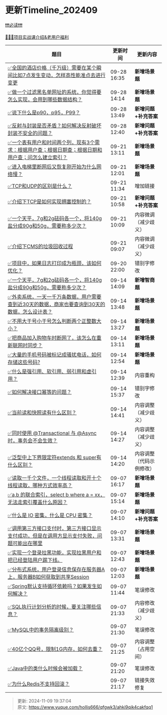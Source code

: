 # 更新Timeline_202409

[❗❗❗必读❗❗❗](https://www.yuque.com/hollis666/qfgwk3/ycscnksw0cw2wus4)



[🧣🧣🧣项目实战课介绍&老用户福利](https://www.yuque.com/hollis666/qfgwk3/dgolk0cckpb94sia)



| **题目** | **更新时间** | **更新内容** |
| --- | --- | --- |
| [<font style="color:rgb(38, 38, 38);">✅</font><font style="color:rgb(38, 38, 38);">全国的酒店价格（千万级）需要在某个瞬间比如7点发生变动，怎样高性能准点去进行变更</font>](https://www.yuque.com/hollis666/qfgwk3/mvlefpgw0k6k4odl) | 09-28 16:35 | **新增场景题** |
| [<font style="color:rgb(38, 38, 38);">✅</font><font style="color:rgb(38, 38, 38);">做一个过滤黑名单网址的系统，你觉得要怎么实现，会用到哪些数据结构？</font>](https://www.yuque.com/hollis666/qfgwk3/yrlc3c4ywe3ueugr) | 09-28 14:14 | **新增场景题** |
| [<font style="color:rgb(38, 38, 38);">✅</font><font style="color:rgb(38, 38, 38);">说下什么是p90，p95，P99？</font>](https://www.yuque.com/hollis666/qfgwk3/nz2cp6vbkexabpma) | 09-28 13:49 | **新增问题+补充答案** |
| [<font style="color:rgb(38, 38, 38);">✅</font><font style="color:rgb(38, 38, 38);">反射与封装是否矛盾？如何解决反射破坏封装不安全的问题？</font>](https://www.yuque.com/hollis666/qfgwk3/sybmg0g0nk1d0mtl) | 09-28 12:40 | **新增问题+补充答案** |
| [<font style="color:rgb(38, 38, 38);">✅</font><font style="color:rgb(38, 38, 38);">一个表有用户和时间两个列，现有3个需求：根据用户查；根据日期查；根据日期和用户查；问怎么建立索引？</font>](https://www.yuque.com/hollis666/qfgwk3/xphxkbfeoxpnfgch) | 09-21 13:11 | **新增场景题** |
| [<font style="color:rgb(38, 38, 38);">✅</font><font style="color:rgb(38, 38, 38);">进入电梯里断网后又恢复刚开始为什么网络慢？</font>](https://www.yuque.com/hollis666/qfgwk3/po821mqdgftrbdgg) | 09-21 12:01 | **新增场景题** |
| [<font style="color:rgb(38, 38, 38);">✅</font><font style="color:rgb(38, 38, 38);">TCP和UDP的区别是什么？</font>](https://www.yuque.com/hollis666/qfgwk3/kfcgfo9oyinw2csf) | 09-21 11:34 | 增加链接 |
| [<font style="color:rgb(38, 38, 38);">✅</font><font style="color:rgb(38, 38, 38);">介绍下TCP是如何实现拥塞控制的？</font>](https://www.yuque.com/hollis666/qfgwk3/hycerreua968mwip) | 09-21 10:58 | **新增问题+补充答案** |
| [<font style="color:rgb(38, 38, 38);">✅</font><font style="color:rgb(38, 38, 38);">一个天平，7g和2g砝码各一个，将140g盐分成90g和50g，需要称多少次？</font>](https://www.yuque.com/hollis666/qfgwk3/xb8x6lsucusb7xpz) | 09-21 10:09 | 内容微调（减少歧义） |
| [<font style="color:rgb(38, 38, 38);">✅</font><font style="color:rgb(38, 38, 38);">介绍下CMS的垃圾回收过程</font>](https://www.yuque.com/hollis666/qfgwk3/lh75qbvh58o6xv8s) | 09-21 09:07 | 内容微调（减少歧义） |
| [<font style="color:rgb(38, 38, 38);">✅</font><font style="color:rgb(38, 38, 38);">项目中，如果日志打印成为瓶颈，该如何优化？</font>](https://www.yuque.com/hollis666/qfgwk3/bikxuiiqn5u7seva) | 09-20 22:00 | 错别字修改 |
| [<font style="color:rgb(38, 38, 38);">✅</font><font style="color:rgb(38, 38, 38);">一个天平，7g和2g砝码各一个，将140g盐分成90g和50g，需要称多少次？</font>](https://www.yuque.com/hollis666/qfgwk3/xb8x6lsucusb7xpz) | 09-14 14:09 | **新增智商题** |
| [<font style="color:rgb(38, 38, 38);">✅</font><font style="color:rgb(38, 38, 38);">外卖系统，一天一千万条数据，用户需要查到近30天的数据，商家也要查询到30天的数据，怎么设计表？</font>](https://www.yuque.com/hollis666/qfgwk3/pv558wgfql2i697t) | 09-14 13:48 | **新增场景题** |
| [<font style="color:rgb(38, 38, 38);">✅</font><font style="color:rgb(38, 38, 38);">不用大于号小于号怎么判断两个正整数大小？</font>](https://www.yuque.com/hollis666/qfgwk3/sthvwqeiyr4f10gq) | 09-14 13:27 | **新增场景题** |
| [<font style="color:rgb(38, 38, 38);">✅</font><font style="color:rgb(38, 38, 38);">把商品加入购物车时断网了，该怎么在重新联网时同步？</font>](https://www.yuque.com/hollis666/qfgwk3/xu5higwg639avqea) | 09-14 13:11 | **新增场景题** |
| [<font style="color:rgb(38, 38, 38);">✅</font><font style="color:rgb(38, 38, 38);">大量的手机号码被标记成骚扰电话，如何存储这些号码?</font>](https://www.yuque.com/hollis666/qfgwk3/zvklxbxkwcpic1cx) | 09-14 12:54 | **新增场景题** |
| [<font style="color:rgb(38, 38, 38);">✅</font><font style="color:rgb(38, 38, 38);">什么是强引用、软引用、弱引用和虚引用？</font>](https://www.yuque.com/hollis666/qfgwk3/mx9eo0s2s5iaah2s) | 09-14 12:39 | 内容重构 |
| [<font style="color:rgb(38, 38, 38);">✅</font><font style="color:rgb(38, 38, 38);">如何解决接口幂等的问题？</font>](https://www.yuque.com/hollis666/qfgwk3/gz2qwl) | 09-14 15:37 | 错别字修改 |
| [<font style="color:rgb(38, 38, 38);">✅</font><font style="color:rgb(38, 38, 38);">当前读和快照读有什么区别？</font>](https://www.yuque.com/hollis666/qfgwk3/gkvz7xyot80ylvnc) | 09-14 14:41 | 内容调整（减少歧义） |
| [<font style="color:rgb(38, 38, 38);">✅</font><font style="color:rgb(38, 38, 38);">同时使用 @Transactional 与 @Async 时，事务会不会生效？</font>](https://www.yuque.com/hollis666/qfgwk3/wz4plmzc2t4i2lgd) | 09-14 14:27 | 内容调整（减少歧义） |
| [<font style="color:rgb(38, 38, 38);">✅</font><font style="color:rgb(38, 38, 38);">泛型中上下界限定符extends 和 super有什么区别？</font>](https://www.yuque.com/hollis666/qfgwk3/wi2kt7) | 09-14 14:20 | 内容调整（代码示例修改） |
| [<font style="color:rgb(38, 38, 38);">✅</font><font style="color:rgb(38, 38, 38);">读取一千个文件，一个线程读取和开十个线程读取，哪种方式效率高？</font>](https://www.yuque.com/hollis666/qfgwk3/scouuoszp3ue9wvw) | 09-07 16:17 | **新增场景题** |
| [<font style="color:rgb(38, 38, 38);">✅</font><font style="color:rgb(38, 38, 38);">a,b 的联合索引，select b where a = xx，无法走索引覆盖什么原因？</font>](https://www.yuque.com/hollis666/qfgwk3/fpvufyaqktr3i9dw) | 09-07 15:14 | **新增场景题** |
| [<font style="color:rgb(38, 38, 38);">✅</font><font style="color:rgb(38, 38, 38);">什么是 IO 密集，什么是 CPU 密集？</font>](https://www.yuque.com/hollis666/qfgwk3/ifr8v9er0fc4bsdi) | 09-07 14:10 | **新增问题+补充答案** |
| [<font style="color:rgb(38, 38, 38);">✅</font><font style="color:rgb(38, 38, 38);">调用第三方接口支付时，第三方接口显示支付成功，但是在调用方显示支付失败，问题可能出在哪里</font>](https://www.yuque.com/hollis666/qfgwk3/ciwrvp35io6ib0b0) | 09-07 13:31 | **新增场景题** |
| [<font style="color:rgb(38, 38, 38);">✅</font><font style="color:rgb(38, 38, 38);">实现一个登录拉黑功能，实现拉黑用户和把已经登陆用户踢下线。</font>](https://www.yuque.com/hollis666/qfgwk3/na3qxghw9fqnse8e) | 09-07 12:43 | **新增场景题** |
| [<font style="color:rgb(38, 38, 38);">✅</font><font style="color:rgb(38, 38, 38);">分布式系统，用户登录信息保存在服务器A上，服务器B如何获取到共享Session</font>](https://www.yuque.com/hollis666/qfgwk3/ggzx17g775wy6fye) | 09-07 12:03 | **新增场景题** |
| [<font style="color:rgb(38, 38, 38);">✅</font><font style="color:rgb(38, 38, 38);">Spring默认支持循环依赖吗？如果发生如何解决？</font>](https://www.yuque.com/hollis666/qfgwk3/dzzz1gn5k0rdadvu) | 09-07 11:44 | 笔误修改 |
| [<font style="color:rgb(38, 38, 38);">✅</font><font style="color:rgb(38, 38, 38);">SQL执行计划分析的时候，要关注哪些信息？</font>](https://www.yuque.com/hollis666/qfgwk3/fho0bamf4qpcril5) | 09-07 21:33 | 内容修改（减少歧义） |
| [<font style="color:rgb(38, 38, 38);">✅</font><font style="color:rgb(38, 38, 38);">MySQL中的事务隔离级别？</font>](https://www.yuque.com/hollis666/qfgwk3/ytxaew) | 09-07 21:30 | 笔误修改 |
| [<font style="color:rgb(38, 38, 38);">✅</font><font style="color:rgb(38, 38, 38);">40亿个QQ号，限制1G内存，如何去重？</font>](https://www.yuque.com/hollis666/qfgwk3/gr5y1sca3xfris91) | 09-07 21:25 | 内容调整（占用空间） |
| [<font style="color:rgb(38, 38, 38);">✅</font><font style="color:rgb(38, 38, 38);">Java中的类什么时候会被加载？</font>](https://www.yuque.com/hollis666/qfgwk3/bg87cow8krr82oq6) | 09-07 21:20 | 笔误修改 |
| [<font style="color:rgb(38, 38, 38);">✅</font><font style="color:rgb(38, 38, 38);">为什么Redis不支持回滚？</font>](https://www.yuque.com/hollis666/qfgwk3/gt0qpqluiwb7bg70) | 09-07 21:17 | 链接失效修复 |




> 更新: 2024-11-09 19:37:04  
> 原文: <https://www.yuque.com/hollis666/qfgwk3/ahki9qik4cakfqq1>